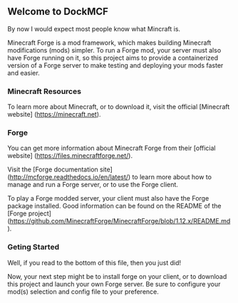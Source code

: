 ## Welcome to DockMCF

By now I would expect most people know what Mincraft is.

Minecraft Forge is a mod framework, which makes building Minecraft modifications (mods) simpler.  To run a Forge mod, your server must also have Forge running on it, so this project aims to provide a containerized version of a Forge server to make testing and deploying your mods faster and easier.

### Minecraft Resources

To learn more about Minecraft, or to download it, visit the official [Minecraft website] (https://minecraft.net).

### Forge

You can get more information about Minecraft Forge from their [official website] (https://files.minecraftforge.net/).

Visit the [Forge documentation site] (http://mcforge.readthedocs.io/en/latest/) to learn more about how to manage and run a Forge server, or to use the Forge client.  

To play a Forge modded server, your client must also have the Forge package installed.  Good information can be found on the README of the [Forge project] (https://github.com/MinecraftForge/MinecraftForge/blob/1.12.x/README.md).

### Geting Started

Well, if you read to the bottom of this file, then you just did!

Now, your next step might be to install forge on your client, or to download this project and launch your own Forge server.  Be sure to configure your mod(s) selection and config file to your preference.
